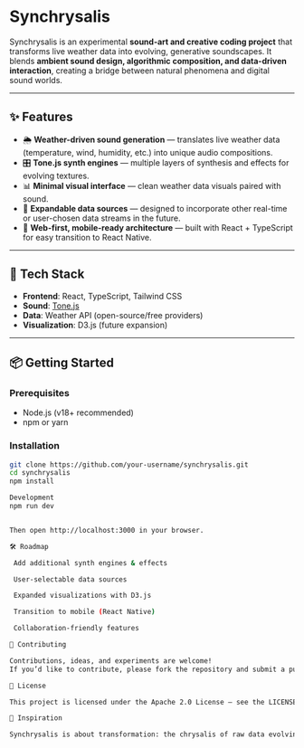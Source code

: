 # Synchrysalis

Synchrysalis is an experimental **sound-art and creative coding project** that transforms live weather data into evolving, generative soundscapes.
It blends **ambient sound design, algorithmic composition, and data-driven interaction**, creating a bridge between natural phenomena and digital sound worlds.

---

## ✨ Features

- 🌦️ **Weather-driven sound generation** — translates live weather data (temperature, wind, humidity, etc.) into unique audio compositions.
- 🎛️ **Tone.js synth engines** — multiple layers of synthesis and effects for evolving textures.
- 📊 **Minimal visual interface** — clean weather data visuals paired with sound.
- 🔄 **Expandable data sources** — designed to incorporate other real-time or user-chosen data streams in the future.
- 📱 **Web-first, mobile-ready architecture** — built with React + TypeScript for easy transition to React Native.

---

## 🚀 Tech Stack

- **Frontend**: React, TypeScript, Tailwind CSS
- **Sound**: [Tone.js](https://tonejs.github.io/)
- **Data**: Weather API (open-source/free providers)
- **Visualization**: D3.js (future expansion)

---

## 📦 Getting Started

### Prerequisites

- Node.js (v18+ recommended)
- npm or yarn

### Installation

```bash
git clone https://github.com/your-username/synchrysalis.git
cd synchrysalis
npm install

Development
npm run dev


Then open http://localhost:3000 in your browser.

🛠️ Roadmap

 Add additional synth engines & effects

 User-selectable data sources

 Expanded visualizations with D3.js

 Transition to mobile (React Native)

 Collaboration-friendly features

🤝 Contributing

Contributions, ideas, and experiments are welcome!
If you’d like to contribute, please fork the repository and submit a pull request.

📜 License

This project is licensed under the Apache 2.0 License — see the LICENSE file for details.

🌌 Inspiration

Synchrysalis is about transformation: the chrysalis of raw data evolving into sound, merging the natural and digital into immersive, ever-changing sonic environments.
```
